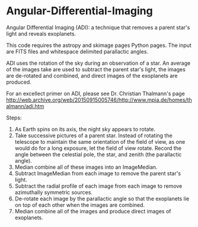 # Angular-Differential-Imaging
Angular Differential Imaging (ADI): a technique that removes a parent star's light and reveals exoplanets.

This code requires the astropy and skimage pages Python pages.
The input are FITS files and whitespace delimited parallactic angles.

ADI uses the rotation of the sky during an observation of a star. An average of the images take are used to subtract the parent star's light, the images are de-rotated and combined, and direct images of the exoplanets are produced.

For an excellect primer on ADI, please see Dr. Christian Thalmann's page http://web.archive.org/web/20150915005746/http://www.mpia.de/homes/thalmann/adi.htm

Steps:
1. As Earth spins on its axis, the night sky appears to rotate. 
2. Take successive pictures of a parent star. Instead of rotating the telescope to maintain the same orientation of the field of view, as one would do for a long exposure, let the field of view rotate. Record the angle between the celestial pole, the star, and zenith (the parallactic angle).
3. Median combine all of these images into an ImageMedian.
4. Subtract ImageMedian from each image to remove the parent star's light.
5. Subtract the radial profile of each image from each image to remove azimuthally symmetric sources.
6. De-rotate each image by the parallactic angle so that the exoplanets lie on top of each other when the images are combined.
7. Median combine all of the images and produce direct images of exoplanets.
